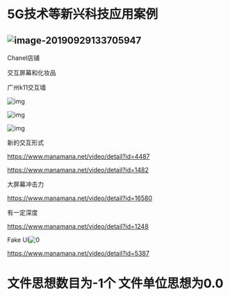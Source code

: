 # 5G技术等新兴科技应用案例

## ![image-20190929133705947](/Users/sunwuyi/Documents/notes/oppo/image-20190929133705947.png)

Chanel店铺

交互屏幕和化妆品



广州k11交互墙

![img](/Users/sunwuyi/Documents/notes/oppo/1.png)

![img](/Users/sunwuyi/Documents/notes/oppo/620.png)

![img](/Users/sunwuyi/Documents/notes/oppo/2.png)



新的交互形式

https://www.manamana.net/video/detail?id=4487

https://www.manamana.net/video/detail?id=1482

大屏幕冲击力

https://www.manamana.net/video/detail?id=16580

有一定深度

https://www.manamana.net/video/detail?id=1248

Fake UI![0](/Users/sunwuyi/Downloads/0.jpeg)

https://www.manamana.net/video/detail?id=5387



# 文件思想数目为-1个 文件单位思想为0.0